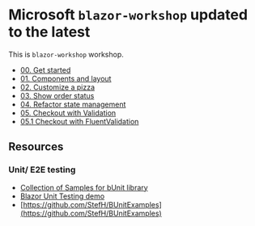 # Microsoft `blazor-workshop` updated to the latest

This is `blazor-workshop` workshop.

- [00. Get started](https://github.com/dotnet-presentations/blazor-workshop/blob/master/docs/00-get-started.md)
- [01. Components and layout](https://github.com/dotnet-presentations/blazor-workshop/blob/master/docs/01-components-and-layout.md)
- [02. Customize a pizza](https://github.com/dotnet-presentations/blazor-workshop/blob/master/docs/02-customize-a-pizza.md)
- [03. Show order status](https://github.com/dotnet-presentations/blazor-workshop/blob/master/docs/03-show-order-status.md)
- [04. Refactor state management](https://github.com/dotnet-presentations/blazor-workshop/blob/master/docs/04-refactor-state-management.md)
- [05. Checkout with Validation](https://github.com/dotnet-presentations/blazor-workshop/blob/master/docs/05-checkout-with-validation.md)
- [05.1 Checkout with FluentValidation]()

## Resources

### Unit/ E2E testing
- [Collection of Samples for bUnit library](https://github.com/msynk/blazor-bunit)
- [Blazor Unit Testing demo](https://github.com/miguelpimenta/MP.Blazor.Demo)
- [https://github.com/StefH/BUnitExamples](https://github.com/StefH/BUnitExamples)